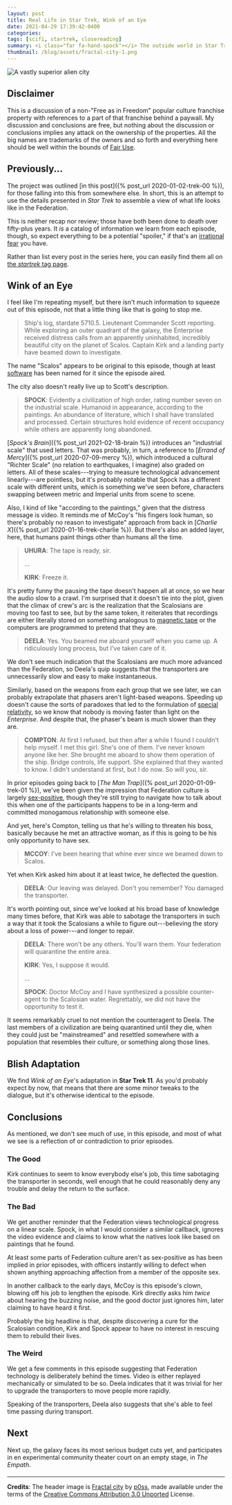 ```yaml
---
layout: post
title: Real Life in Star Trek, Wink of an Eye
date: 2021-04-29 17:39:42-0400
categories:
tags: [scifi, startrek, closereading]
summary: <i class="far fa-hand-spock"></i> The outside world in Star Trek
thumbnail: /blog/assets/fractal-city-1.png
---
```


![A vastly superior alien city](/blog/assets/fractal-city-1.png "A vastly superior alien city")

## Disclaimer

This is a discussion of a non-"Free as in Freedom" popular culture franchise property with references to a part of that franchise behind a paywall.  My discussion and conclusions are free, but nothing about the discussion or conclusions implies any attack on the ownership of the properties.  All the big names are trademarks of the owners and so forth and everything here should be well within the bounds of [Fair Use](https://en.wikipedia.org/wiki/Fair_use).

## Previously...

The project was outlined [in this post]({% post_url 2020-01-02-trek-00 %}), for those falling into this from somewhere else.  In short, this is an attempt to use the details presented in *Star Trek* to assemble a view of what life looks like in the Federation.

This is neither recap nor review; those have both been done to death over fifty-plus years.  It *is* a catalog of information we learn from each episode, though, so expect everything to be a potential "spoiler," if that's an [irrational fear](https://www.theguardian.com/books/booksblog/2011/aug/17/spoilers-enhance-enjoyment-psychologists) you have.

Rather than list every post in the series here, you can easily find them all on [the *startrek* tag page](/blog/tag/startrek/).

## Wink of an Eye

I feel like I'm repeating myself, but there isn't much information to squeeze out of this episode, not that a little thing like that is going to stop me.

 > Ship's log, stardate 5710.5. Lieutenant Commander Scott reporting. While exploring an outer quadrant of the galaxy, the Enterprise received distress calls from an apparently uninhabited, incredibly beautiful city on the planet of Scalos. Captain Kirk and a landing party have beamed down to investigate.

The name "Scalos" appears to be original to this episode, though at least [software](https://en.wikipedia.org/wiki/Scalos) has been named for it since the episode aired.

The city also doesn't really live up to Scott's description.

 > **SPOCK**: Evidently a civilization of high order, rating number seven on the industrial scale. Humanoid in appearance, according to the paintings. An abundance of literature, which I shall have translated and processed. Certain structures hold evidence of recent occupancy while others are apparently long abandoned.

[*Spock's Brain*]({% post_url 2021-02-18-brain %}) introduces an "industrial scale" that used letters.  That was probably, in turn, a reference to [*Errand of Mercy*]({% post_url 2020-07-09-mercy %}), which introduced a cultural "Richter Scale" (no relation to earthquakes, I imagine) also graded on letters.  All of these scales---trying to measure technological advancement linearly---are pointless, but it's probably notable that Spock has a different scale with different units, which is something we've seen before, characters swapping between metric and Imperial units from scene to scene.

Also, I kind of like "according to the paintings," given that the distress message is video.  It reminds me of McCoy's "his fingers look human, so there's probably no reason to investigate" approach from back in [*Charlie X*]({% post_url 2020-01-16-trek-charlie %}).  But there's also an added layer, here, that humans paint things other than humans all the time.

 > **UHURA**: The tape is ready, sir.
 >
 > ...
 >
 > **KIRK**: Freeze it.

It's pretty funny the pausing the tape doesn't happen all at once, so we hear the audio slow to a crawl.  I'm surprised that it doesn't tie into the plot, given that the climax of crew's arc is the realization that the Scalosians are moving too fast to see, but by the same token, it reiterates that recordings are either literally stored on something analogous to [magnetic tape](https://en.wikipedia.org/wiki/Magnetic_tape_data_storage) or the computers are programmed to pretend that they are.

 > **DEELA**: Yes. You beamed me aboard yourself when you came up. A ridiculously long process, but I've taken care of it.

We don't see much indication that the Scalosians are much more advanced than the Federation, so Deela's quip suggests that the transporters are unnecessarily slow and easy to make instantaneous.

Similarly, based on the weapons from each group that we see later, we can probably extrapolate that phasers aren't light-based weapons.  Speeding up doesn't cause the sorts of paradoxes that led to the formulation of [special relativity](https://en.wikipedia.org/wiki/Special_relativity), so we know that nobody is moving faster than light on the *Enterprise*.  And despite that, the phaser's beam is much slower than they are.

 > **COMPTON**: At first I refused, but then after a while I found I couldn't help myself. I met this girl. She's one of them. I've never known anyone like her. She brought me aboard to show them operation of the ship. Bridge controls, life support. She explained that they wanted to know. I didn't understand at first, but I do now. So will you, sir.

In prior episodes going back to [*The Man Trap*]({% post_url 2020-01-09-trek-01 %}), we've been given the impression that Federation culture is largely [sex-positive](https://en.wikipedia.org/wiki/Sex-positive_movement), though they're still trying to navigate how to talk about this when one of the participants happens to be in a long-term and committed monogamous relationship with someone else.

And yet, here's Compton, telling us that he's willing to threaten his boss, basically because he met an attractive woman, as if this is going to be his only opportunity to have sex.

 > **MCCOY**: I've been hearing that whine ever since we beamed down to Scalos.

Yet when Kirk asked him about it at least twice, he deflected the question.

 > **DEELA**: Our leaving was delayed. Don't you remember? You damaged the transporter.

It's worth pointing out, since we've looked at his broad base of knowledge many times before, that Kirk was able to sabotage the transporters in such a way that it took the Scalosians a while to figure out---believing the story about a loss of power---and longer to repair.

 > **DEELA**: There won't be any others. You'll warn them. Your federation will quarantine the entire area.
 >
 > **KIRK**: Yes, I suppose it would.
 >
 > ...
 >
 > **SPOCK**: Doctor McCoy and I have synthesized a possible counter-agent to the Scalosian water. Regrettably, we did not have the opportunity to test it.

It seems remarkably cruel to not mention the counteragent to Deela.  The last members of a civilization are being quarantined until they die, when they could just be "mainstreamed" and resettled somewhere with a population that resembles their culture, or something along those lines.

## Blish Adaptation

We find *Wink of an Eye*'s adaptation in **Star Trek 11**.  As you'd probably expect by now, that means that there are some minor tweaks to the dialogue, but it's otherwise identical to the episode.

## Conclusions

As mentioned, we don't see much of use, in this episode, and most of what we see is a reflection of or contradiction to prior episodes.

### The Good

Kirk continues to seem to know everybody else's job, this time sabotaging the transporter in seconds, well enough that he could reasonably deny any trouble and delay the return to the surface.

### The Bad

We get another reminder that the Federation views technological progress on a linear scale.  Spock, in what I would consider a similar callback, ignores the video evidence and claims to know what the natives look like based on paintings that he found.

At least some parts of Federation culture aren't as sex-positive as has been implied in prior episodes, with officers instantly willing to defect when shown anything approaching affection from a member of the opposite sex.

In another callback to the early days, McCoy is this episode's clown, blowing off his job to lengthen the episode.  Kirk directly asks him *twice* about hearing the buzzing noise, and the good doctor just ignores him, later claiming to have heard it first.

Probably the big headline is that, despite discovering a cure for the Scalosian condition, Kirk and Spock appear to have no interest in rescuing them to rebuild their lives.

### The Weird

We get a few comments in this episode suggesting that Federation technology is deliberately behind the times.  Video is either replayed mechanically or simulated to be so.  Deela indicates that it was trivial for her to upgrade the transporters to move people more rapidly.

Speaking of the transporters, Deela also suggests that she's able to feel time passing during transport.

## Next

Next up, the galaxy faces its most serious budget cuts yet, and participates in en experimental community theater court on an empty stage, in *The Empath*.

#### <i class="far fa-hand-spock"></i>

* * *

**Credits**: The header image is [Fractal city](https://opengameart.org/content/fractal-alien-landscape-pack) by [p0ss](https://opengameart.org/users/p0ss), made available under the terms of the [Creative Commons Attribution 3.0 Unported](http://creativecommons.org/licenses/by/3.0/) License.
